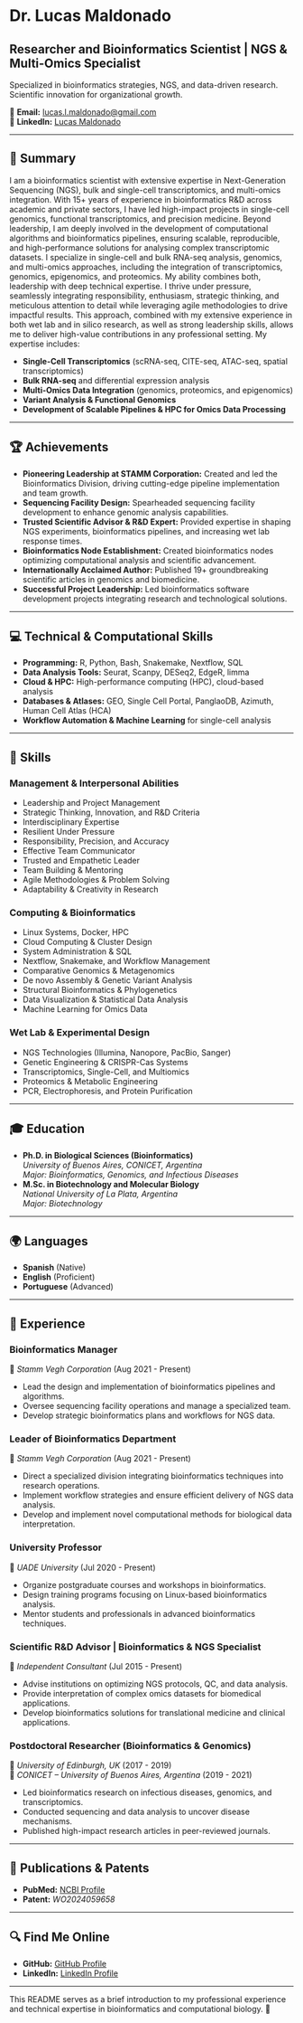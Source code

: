 # Dr. Lucas Maldonado

## Researcher and Bioinformatics Scientist | NGS & Multi-Omics Specialist

Specialized in bioinformatics strategies, NGS, and data-driven research. Scientific innovation for organizational growth.

📧 **Email:** lucas.l.maldonado@gmail.com  
🔗 **LinkedIn:** [Lucas Maldonado](https://www.linkedin.com/in/lucas-maldonado-phd-2aab0247)  

---

## 🧬 Summary
I am a bioinformatics scientist with extensive expertise in Next-Generation Sequencing (NGS), bulk and single-cell transcriptomics, and multi-omics integration. With 15+ years of experience in bioinformatics R&D across academic and private sectors, I have led high-impact projects in single-cell genomics, functional transcriptomics, and precision medicine. Beyond leadership, I am deeply involved in the development of computational algorithms and bioinformatics pipelines, ensuring scalable, reproducible, and high-performance solutions for analysing complex transcriptomic datasets. I specialize in single-cell and bulk RNA-seq analysis, genomics, and multi-omics approaches, including the integration of transcriptomics, genomics, epigenomics, and proteomics. 
My ability combines both, leadership with deep technical expertise. I thrive under pressure, seamlessly integrating responsibility, enthusiasm, strategic thinking, and meticulous attention to detail while leveraging agile methodologies to drive impactful results. This approach, combined with my extensive experience in both wet lab and in silico research, as well as strong leadership skills, allows me to deliver high-value contributions in any professional setting.
My expertise includes:
- **Single-Cell Transcriptomics** (scRNA-seq, CITE-seq, ATAC-seq, spatial transcriptomics)
- **Bulk RNA-seq** and differential expression analysis
- **Multi-Omics Data Integration** (genomics, proteomics, and epigenomics)
- **Variant Analysis & Functional Genomics**
- **Development of Scalable Pipelines & HPC for Omics Data Processing**

---

## 🏆 Achievements
- **Pioneering Leadership at STAMM Corporation:** Created and led the Bioinformatics Division, driving cutting-edge pipeline implementation and team growth.
- **Sequencing Facility Design:** Spearheaded sequencing facility development to enhance genomic analysis capabilities.
- **Trusted Scientific Advisor & R&D Expert:** Provided expertise in shaping NGS experiments, bioinformatics pipelines, and increasing wet lab response times.
- **Bioinformatics Node Establishment:** Created bioinformatics nodes optimizing computational analysis and scientific advancement.
- **Internationally Acclaimed Author:** Published 19+ groundbreaking scientific articles in genomics and biomedicine.
- **Successful Project Leadership:** Led bioinformatics software development projects integrating research and technological solutions.

---

## 💻 Technical & Computational Skills
- **Programming:** R, Python, Bash, Snakemake, Nextflow, SQL
- **Data Analysis Tools:** Seurat, Scanpy, DESeq2, EdgeR, limma
- **Cloud & HPC:** High-performance computing (HPC), cloud-based analysis
- **Databases & Atlases:** GEO, Single Cell Portal, PanglaoDB, Azimuth, Human Cell Atlas (HCA)
- **Workflow Automation & Machine Learning** for single-cell analysis

---

## 🔬 Skills
### **Management & Interpersonal Abilities**
- Leadership and Project Management  
- Strategic Thinking, Innovation, and R&D Criteria  
- Interdisciplinary Expertise  
- Resilient Under Pressure  
- Responsibility, Precision, and Accuracy  
- Effective Team Communicator  
- Trusted and Empathetic Leader  
- Team Building & Mentoring  
- Agile Methodologies & Problem Solving  
- Adaptability & Creativity in Research  

### **Computing & Bioinformatics**
- Linux Systems, Docker, HPC  
- Cloud Computing & Cluster Design  
- System Administration & SQL  
- Nextflow, Snakemake, and Workflow Management  
- Comparative Genomics & Metagenomics  
- De novo Assembly & Genetic Variant Analysis  
- Structural Bioinformatics & Phylogenetics  
- Data Visualization & Statistical Data Analysis  
- Machine Learning for Omics Data  

### **Wet Lab & Experimental Design**
- NGS Technologies (Illumina, Nanopore, PacBio, Sanger)  
- Genetic Engineering & CRISPR-Cas Systems  
- Transcriptomics, Single-Cell, and Multiomics  
- Proteomics & Metabolic Engineering  
- PCR, Electrophoresis, and Protein Purification  

---

## 🎓 Education
- **Ph.D. in Biological Sciences (Bioinformatics)**  
  *University of Buenos Aires, CONICET, Argentina*  
  *Major: Bioinformatics, Genomics, and Infectious Diseases*
- **M.Sc. in Biotechnology and Molecular Biology**  
  *National University of La Plata, Argentina*  
  *Major: Biotechnology*

---

## 🌍 Languages
- **Spanish** (Native)  
- **English** (Proficient)  
- **Portuguese** (Advanced)  

---

## 💼 Experience
### **Bioinformatics Manager**  
📍 *Stamm Vegh Corporation* (Aug 2021 - Present)  
- Lead the design and implementation of bioinformatics pipelines and algorithms.
- Oversee sequencing facility operations and manage a specialized team.
- Develop strategic bioinformatics plans and workflows for NGS data.

### **Leader of Bioinformatics Department**  
📍 *Stamm Vegh Corporation* (Aug 2021 - Present)  
- Direct a specialized division integrating bioinformatics techniques into research operations.
- Implement workflow strategies and ensure efficient delivery of NGS data analysis.
- Develop and implement novel computational methods for biological data interpretation.

### **University Professor**  
📍 *UADE University* (Jul 2020 - Present)  
- Organize postgraduate courses and workshops in bioinformatics.
- Design training programs focusing on Linux-based bioinformatics analysis.
- Mentor students and professionals in advanced bioinformatics techniques.

### **Scientific R&D Advisor | Bioinformatics & NGS Specialist**  
📍 *Independent Consultant* (Jul 2015 - Present)  
- Advise institutions on optimizing NGS protocols, QC, and data analysis.
- Provide interpretation of complex omics datasets for biomedical applications.
- Develop bioinformatics solutions for translational medicine and clinical applications.

### **Postdoctoral Researcher (Bioinformatics & Genomics)**  
📍 *University of Edinburgh, UK* (2017 - 2019)  
📍 *CONICET – University of Buenos Aires, Argentina* (2019 - 2021)  
- Led bioinformatics research on infectious diseases, genomics, and transcriptomics.
- Conducted sequencing and data analysis to uncover disease mechanisms.
- Published high-impact research articles in peer-reviewed journals.

---

## 📜 Publications & Patents
- **PubMed:** [NCBI Profile](https://www.ncbi.nlm.nih.gov/pubmed/?term=lucas+maldonado)  
- **Patent:** *WO2024059658*  

---

## 🔍 Find Me Online
- **GitHub:** [GitHub Profile](https://github.com/lucasmaldonado)  
- **LinkedIn:** [LinkedIn Profile](https://www.linkedin.com/in/lucas-maldonado-phd-2aab0247)  

---

This README serves as a brief introduction to my professional experience and technical expertise in bioinformatics and computational biology. 🚀
